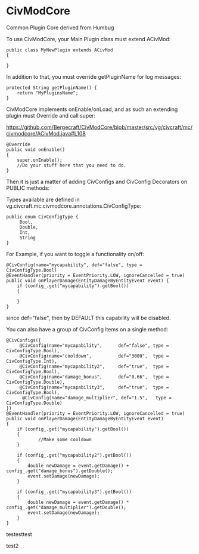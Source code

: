 CivModCore
===========

Common Plugin Core derived from Humbug

To use CivModCore, your Main Plugin class must extend ACivMod:

    public class MyNewPlugin extends ACivMod
    {
    
    }

In addition to that, you must override getPluginName for log messages:

    protected String getPluginName() {
        return "MyPluginsName";
    }
    
CivModCore implements onEnable/onLoad, and as such an extending plugin must Override and call super:

https://github.com/Bergecraft/CivModCore/blob/master/src/vg/civcraft/mc/civmodcore/ACivMod.java#L108

    @Override
    public void onEnable()
    {
        super.onEnable();
        //Do your stuff here that you need to do.
    }
    
Then it is just a matter of adding CivConfigs and CivConfig Decorators on PUBLIC methods:

Types available are defined in vg.civcraft.mc.civmodcore.annotations.CivConfigType:

    public enum CivConfigType {
	     Bool,
	     Double,
	     Int,
	     String
    }
    
For Example, if you want to toggle a functionality on/off:

    @CivConfig(name="mycapability", def="false", type = CivConfigType.Bool)
    @EventHandler(priority = EventPriority.LOW, ignoreCancelled = true)
    public void onPlayerDamage(EntityDamageByEntityEvent event) {
        if (config_.get("mycapability").getBool())
        {
        
        }
    }
    
since def="false", then by DEFAULT this capability will be disabled.

You can also have a group of CivConfig items on a single method:

    @CivConfigs({
	     @CivConfig(name="mycapability",      def="false", type = CivConfigType.Bool),
	     @CivConfig(name="cooldown",          def="3000",  type = CivConfigType.Int),
	     @CivConfig(name="mycapability2",     def="true",  type = CivConfigType.Bool),
	     @CivConfig(name="damage_bonus",      def="0.66",  type = CivConfigType.Double),
	     @CivConfig(name="mycapability3",     def="true",  type = CivConfigType.Bool),
    	  @CivConfig(name="damage_multiplier", def="1.5",   type = CivConfigType.Double)
    })
    @EventHandler(priority = EventPriority.LOW, ignoreCancelled = true)
    public void onPlayerDamage(EntityDamageByEntityEvent event)
    {
        if (config_.get("mycapability").getBool())
        {
        		//Make some cooldown
        }
        
        if (config_.get("mycapability2").getBool())
        {
            double newDamage = event.getDamage() + config_.get("damage_bonus").getDouble();
            event.setDamage(newDamage);
        }
        
        if (config_.get("mycapability3").getBool())
        {
            double newDamage = event.getDamage() * config_.get("damage_multiplier").getDouble();
            event.setDamage(newDamage);
        }
    }


testesttest

test2	
